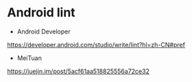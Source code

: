 # Android lint

* Android Developer

https://developer.android.com/studio/write/lint?hl=zh-CN#pref

* MeiTuan

https://juejin.im/post/5acf61aa518825556a72ce32
